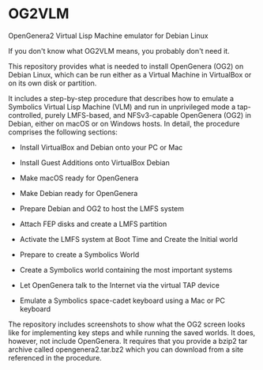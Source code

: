 # OG2VLM
OpenGenera2 Virtual Lisp Machine emulator for Debian Linux

If you don't know what OG2VLM means, you probably don't need it.

This repository provides what is needed to install OpenGenera (OG2) on Debian Linux, which can be run either as a Virtual Machine in VirtualBox or on its own disk or partition.

It includes a step-by-step procedure that describes how to emulate a Symbolics Virtual Lisp Machine (VLM) and run in unprivileged mode a tap-controlled, purely LMFS-based, and NFSv3-capable OpenGenera (OG2) in Debian, either on macOS or on Windows hosts. In detail, the procedure comprises the following sections:

- Install VirtualBox and Debian onto your PC or Mac

- Install Guest Additions onto VirtualBox Debian

- Make macOS ready for OpenGenera

- Make Debian ready for OpenGenera

- Prepare Debian and OG2 to host the LMFS system

- Attach FEP disks and create a LMFS partition

- Activate the LMFS system at Boot Time and Create the Initial world

- Prepare to create a Symbolics World

- Create a Symbolics world containing the most important systems

- Let OpenGenera talk to the Internet via the virtual TAP device

- Emulate a Symbolics space-cadet keyboard using a Mac or PC keyboard

The repository includes screenshots to show what the OG2 screen looks like for implementing key steps and while running the saved worlds. It does, however, not include OpenGenera. It requires that you provide a bzip2 tar archive called opengenera2.tar.bz2 which you can download from a site referenced in the procedure.
